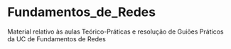 # Fundamentos_de_Redes
Material relativo às aulas Teórico-Práticas e resolução de Guiões Práticos da UC de Fundamentos de Redes

